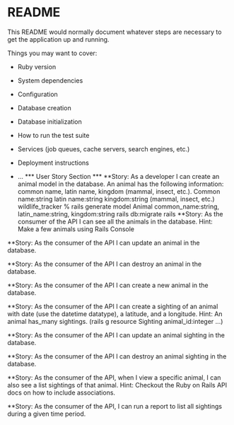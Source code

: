 # README

This README would normally document whatever steps are necessary to get the
application up and running.

Things you may want to cover:

* Ruby version

* System dependencies

* Configuration

* Database creation

* Database initialization

* How to run the test suite

* Services (job queues, cache servers, search engines, etc.)

* Deployment instructions

* ...
*** User Story Section *** 
**Story: As a developer I can create an animal model in the database. An animal has the following information: common name, latin name, kingdom (mammal, insect, etc.).
    Common name:string latin name:string kingdom:string (mammal, insect, etc.)
        wildlife_tracker % rails generate model Animal common_name:string, latin_name:string, kingdom:string
            rails db:migrate
        rails
**Story: As the consumer of the API I can see all the animals in the database.
Hint: Make a few animals using Rails Console

**Story: As the consumer of the API I can update an animal in the database.


**Story: As the consumer of the API I can destroy an animal in the database.

**Story: As the consumer of the API I can create a new animal in the database.

**Story: As the consumer of the API I can create a sighting of an animal with date (use the datetime datatype), a latitude, and a longitude.
Hint: An animal has_many sightings. (rails g resource Sighting animal_id:integer ...)

**Story: As the consumer of the API I can update an animal sighting in the database.

**Story: As the consumer of the API I can destroy an animal sighting in the database.

**Story: As the consumer of the API, when I view a specific animal, I can also see a list sightings of that animal.
Hint: Checkout the Ruby on Rails API docs on how to include associations.

**Story: As the consumer of the API, I can run a report to list all sightings during a given time period.
